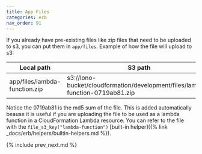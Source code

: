 ```yaml
---
title: App Files
categories: erb
nav_order: 91
---
```


If you already have pre-existing files like zip files that need to be uploaded to s3, you can put them in `app/files`.  Example of how the file will upload to s3:

Local path | S3 path
--- | ---
app/files/lambda-function.zip | s3://lono-bucket/cloudformation/development/files/lambda-function-0719ab81.zip

Notice the 0719ab81 is the md5 sum of the file.  This is added automatically beause it is useful if you are uploading the file to be used as a lambda function in a CloudFormation Lambda resource.  You can refer to the file with the `file_s3_key("lambda-function")` [built-in helper]({% link _docs/erb/helpers/builtin-helpers.md %}).

{% include prev_next.md %}
